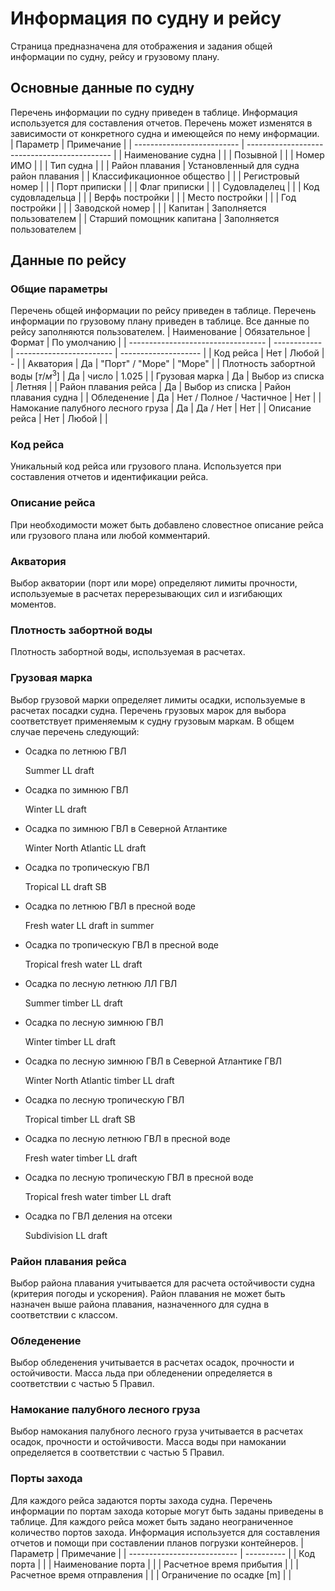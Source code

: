 # Информация по судну и рейсу
Страница предназначена для отображения и задания общей информации по судну, рейсу и грузовому плану.

## Основные данные по судну
Перечень информации по судну приведен в таблице. Информация используется для составления отчетов. Перечень может изменятся в зависимости от конкретного судна и имеющейся по нему информации.  
| Параметр                   | Примечание                                   |
| -------------------------- | -------------------------------------------- |
| Наименование судна         |                                              |
| Позывной                   |                                              |
| Номер ИМО                  |                                              |
| Тип судна                  |                                              |
| Район плавания             | Установленный для судна район плавания       |
| Классификационное общество |                                              |
| Регистровый номер          |                                              |
| Порт приписки              |                                              |
| Флаг приписки              |                                              |
| Cудовладелец               |                                              |
| Код судовладельца          |                                              |
| Верфь постройки            |                                              |
| Место постройки            |                                              |
| Год постройки              |                                              |
| Заводской номер            |                                              |
| Капитан                    | Заполняется пользователем                    |
| Старший помощник капитана  | Заполняется пользователем                    |

## Данные по рейсу
### Общие параметры
Перечень общей информации по рейсу приведен в таблице. Перечень информации по грузовому плану приведен в таблице. Все данные по рейсу заполняются пользователем.
| Наименование                       | Обязательное | Формат                   | По умолчанию         |
| ---------------------------------- | ------------ | ------------------------ | -------------------- |
| Код рейса                          | Нет          | Любой                    | -                    |
| Акватория                          | Да           | "Порт" / "Море"          | "Море"               |
| Плотность забортной воды $[т/м^3]$ | Да           | число                    | 1.025                |
| Грузовая марка                     | Да           | Выбор из списка          | Летняя               |
| Район плавания рейса               | Да           | Выбор из списка          | Район плавания судна |
| Обледенение                        | Да           | Нет / Полное / Частичное | Нет                  |
| Намокание палубного лесного груза  | Да           | Да / Нет                 | Нет                  |
| Описание рейса                     | Нет          | Любой                    |                      |

### Код рейса
Уникальный код рейса или грузового плана. Используется при составления отчетов и идентификации рейса.

### Описание рейса
При необходимости может быть добавлено словестное описание рейса или грузового плана или любой комментарий. 

### Акватория
Выбор акватории (порт или море) определяют лимиты прочности, используемые в расчетах перерезывающих сил и изгибающих моментов. 

### Плотность забортной воды
Плотность забортной воды, используемая в расчетах.

### Грузовая марка
Выбор грузовой марки определяет лимиты осадки, используемые в расчетах посадки судна. Перечень грузовых марок для выбора соответствует применяемым к судну грузовым маркам. В общем случае перечень следующий:                                                                                       

- Осадка по летнюю ГВЛ </p><p> Summer LL draft
- Осадка по зимнюю ГВЛ </p><p> Winter LL draft
- Осадка по зимнюю ГВЛ в Северной Атлантике </p><p> Winter North Atlantic LL draft
- Осадка по тропическую ГВЛ  </p><p> Tropical LL draft SB
- Осадка по летнюю ГВЛ в пресной воде </p><p> Fresh water LL draft in summer
- Осадка по тропическую ГВЛ в пресной воде </p><p> Tropical fresh water LL draft
- Осадка по лесную летнюю ЛЛ ГВЛ </p><p> Summer timber LL draft
- Осадка по лесную зимнюю ГВЛ </p><p> Winter timber LL draft
- Осадка по лесную зимнюю ГВЛ в Северной Атлантике ГВЛ </p><p> Winter North Atlantic timber LL draft
- Осадка по лесную тропическую ГВЛ </p><p> Tropical timber LL draft SB
- Осадка по лесную летнюю ГВЛ в пресной воде </p><p> Fresh water timber LL draft
- Осадка по лесную тропическую ГВЛ в пресной воде </p><p>  Tropical fresh water timber LL draft
- Осадка по ГВЛ деления на отсеки </p><p> Subdivision LL draft

### Район плавания рейса
Выбор района плавания учитывается для расчета остойчивости судна (критерия погоды и ускорения). Район плавания не может быть назначен выше района плавания, назначенного для судна в соответствии с классом.

### Обледенение
Выбор обледенения учитывается в расчетах осадок, прочности и остойчивости. Масса льда при обледенении определяется в соответствии с частью 5 Правил. 

### Намокание палубного лесного груза
Выбор намокания палубного лесного груза учитывается в расчетах осадок, прочности и остойчивости. Масса воды при намокании определяется в соответствии с частью 5 Правил. 

### Порты захода
Для каждого рейса задаются порты захода судна. Перечень информации по портам захода которые могут быть заданы приведены в таблице. Для каждого рейса может быть задано неограниченное количество портов захода. Информация используется для составления отчетов и помощи при составлении планов погрузки контейнеров.
| Параметр                    | Примечание |
| --------------------------- | ---------- |
| Код порта                   |            |
| Наименование порта          |            |
| Расчетное время прибытия    |            |
| Расчетное время отправления |            |
| Ограничение по осадке [m]   |            |
